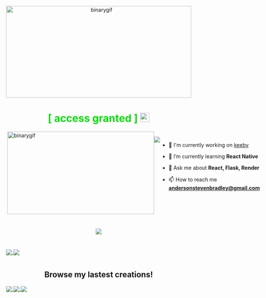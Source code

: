 <p align="center">
  <img src="./nonLfs/GithubHeader2.gif" alt="binarygif" height="250" width="100%" style="object-fit: cover"/>
</p>

<h1 align="center" style="color:#00dd00"> [ access granted ] <img src="https://media.giphy.com/media/hvRJCLFzcasrR4ia7z/giphy.gif" width="25px"></h1>

<div style="display:flex">
  <img src="./media/dayInTheLife.gif" align="right" alt="binarygif" height="225" width="400" style="object-fit: cover"/>

![](https://komarev.com/ghpvc/?username=StevenBradleyA&color=00dd00)

- 🔭 I'm currently working on [keeby](https://github.com/StevenBradleyA/keeby)

- 🌱 I’m currently learning **React Native**

- 💬 Ask me about **React, Flask, Render**

- 📫 How to reach me **andersonstevenbradley@gmail.com**
</div>

<h1></h1>
<!-- <h2 align="center">Languages and Tools</h2> -->

<p align="center"> 
  <img src="https://skillicons.dev/icons?i=react,py,flask,aws,vscode,webpack,postgres,github,redux,sqlite,js,express,sequelize,nodejs,babel,git,html,postman,docker,nginx&perline=10">
</p>

<!-- [![My Skills](https://skillicons.dev/icons?i=react,py,flask,aws,vscode,webpack,postgres,github,redux,sqlite,js,express,sequelize,nodejs,babel,git,html,postman,docker,nginx&perline=10)](https://skillicons.dev) -->


<h1></h1>
<!-- <h2 align="center">GitHub Stats</h2> -->

<a href="https://github.com/anuraghazra/github-readme-stats">
  <img align="center" src="https://github-readme-stats.vercel.app/api?username=StevenBradleyA&hide=issues&theme=merko&hide_border=true&show_icons=true" />
</a>
<a href="https://github.com/anuraghazra/convoychat">
  <img align="center" src="https://github-readme-stats.vercel.app/api/top-langs/?username=StevenBradleyA&layout=compact&theme=merko&hide_border=true" />
</a>
<h1></h1>
<h2 align="center">Browse my lastest creations!</h2>

<a href="https://github.com/anuraghazra/convoychat">
  <img align="center" src="https://github-readme-stats.vercel.app/api/pin/?username=StevenBradleyA&repo=keeby&theme=merko&hide_border=true&show_icons=true" />
</a>
<a href="https://github.com/anuraghazra/convoychat">
  <img align="center" src="https://github-readme-stats.vercel.app/api/pin/?username=cleggie66&repo=banter&theme=merko&hide_border=true&show_icons=true" />
</a>
<a href="https://github.com/anuraghazra/convoychat">
  <img align="center" src="https://github-readme-stats.vercel.app/api/pin/?username=StevenBradleyA&repo=airdnc&theme=merko&hide_border=true&show_icons=true" />
</a>
